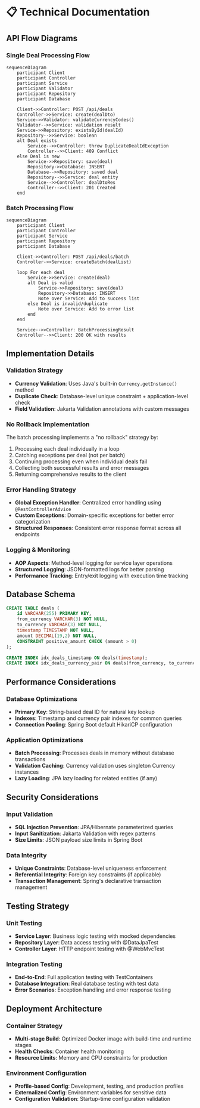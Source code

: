 # 📋 Technical Documentation

## API Flow Diagrams

### Single Deal Processing Flow

```mermaid
sequenceDiagram
    participant Client
    participant Controller
    participant Service
    participant Validator
    participant Repository
    participant Database

    Client->>Controller: POST /api/deals
    Controller->>Service: create(dealDto)
    Service->>Validator: validateCurrencyCodes()
    Validator-->>Service: validation result
    Service->>Repository: existsById(dealId)
    Repository-->>Service: boolean
    alt Deal exists
        Service-->>Controller: throw DuplicateDealIdException
        Controller-->>Client: 409 Conflict
    else Deal is new
        Service->>Repository: save(deal)
        Repository->>Database: INSERT
        Database-->>Repository: saved deal
        Repository-->>Service: deal entity
        Service-->>Controller: dealDtoRes
        Controller-->>Client: 201 Created
    end
```

### Batch Processing Flow

```mermaid
sequenceDiagram
    participant Client
    participant Controller
    participant Service
    participant Repository
    participant Database

    Client->>Controller: POST /api/deals/batch
    Controller->>Service: createBatch(dealList)

    loop For each deal
        Service->>Service: create(deal)
        alt Deal is valid
            Service->>Repository: save(deal)
            Repository->>Database: INSERT
            Note over Service: Add to success list
        else Deal is invalid/duplicate
            Note over Service: Add to error list
        end
    end

    Service-->>Controller: BatchProcessingResult
    Controller-->>Client: 200 OK with results
```

## Implementation Details

### Validation Strategy

- **Currency Validation**: Uses Java's built-in `Currency.getInstance()` method
- **Duplicate Check**: Database-level unique constraint + application-level check
- **Field Validation**: Jakarta Validation annotations with custom messages

### No Rollback Implementation

The batch processing implements a "no rollback" strategy by:

1. Processing each deal individually in a loop
2. Catching exceptions per deal (not per batch)
3. Continuing processing even when individual deals fail
4. Collecting both successful results and error messages
5. Returning comprehensive results to the client

### Error Handling Strategy

- **Global Exception Handler**: Centralized error handling using `@RestControllerAdvice`
- **Custom Exceptions**: Domain-specific exceptions for better error categorization
- **Structured Responses**: Consistent error response format across all endpoints

### Logging & Monitoring

- **AOP Aspects**: Method-level logging for service layer operations
- **Structured Logging**: JSON-formatted logs for better parsing
- **Performance Tracking**: Entry/exit logging with execution time tracking

## Database Schema

```sql
CREATE TABLE deals (
    id VARCHAR(255) PRIMARY KEY,
    from_currency VARCHAR(3) NOT NULL,
    to_currency VARCHAR(3) NOT NULL,
    timestamp TIMESTAMP NOT NULL,
    amount DECIMAL(19,2) NOT NULL,
    CONSTRAINT positive_amount CHECK (amount > 0)
);

CREATE INDEX idx_deals_timestamp ON deals(timestamp);
CREATE INDEX idx_deals_currency_pair ON deals(from_currency, to_currency);
```

## Performance Considerations

### Database Optimizations

- **Primary Key**: String-based deal ID for natural key lookup
- **Indexes**: Timestamp and currency pair indexes for common queries
- **Connection Pooling**: Spring Boot default HikariCP configuration

### Application Optimizations

- **Batch Processing**: Processes deals in memory without database transactions
- **Validation Caching**: Currency validation uses singleton Currency instances
- **Lazy Loading**: JPA lazy loading for related entities (if any)

## Security Considerations

### Input Validation

- **SQL Injection Prevention**: JPA/Hibernate parameterized queries
- **Input Sanitization**: Jakarta Validation with regex patterns
- **Size Limits**: JSON payload size limits in Spring Boot

### Data Integrity

- **Unique Constraints**: Database-level uniqueness enforcement
- **Referential Integrity**: Foreign key constraints (if applicable)
- **Transaction Management**: Spring's declarative transaction management

## Testing Strategy

### Unit Testing

- **Service Layer**: Business logic testing with mocked dependencies
- **Repository Layer**: Data access testing with @DataJpaTest
- **Controller Layer**: HTTP endpoint testing with @WebMvcTest

### Integration Testing

- **End-to-End**: Full application testing with TestContainers
- **Database Integration**: Real database testing with test data
- **Error Scenarios**: Exception handling and error response testing

## Deployment Architecture

### Container Strategy

- **Multi-stage Build**: Optimized Docker image with build-time and runtime stages
- **Health Checks**: Container health monitoring
- **Resource Limits**: Memory and CPU constraints for production

### Environment Configuration

- **Profile-based Config**: Development, testing, and production profiles
- **Externalized Config**: Environment variables for sensitive data
- **Configuration Validation**: Startup-time configuration validation
